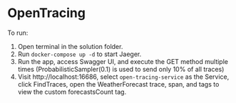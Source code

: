 # OpenTracing

To run:

1. Open terminal in the solution folder.
2. Run `docker-compose up -d` to start Jaeger.
3. Run the app, access Swagger UI, and execute the GET method multiple times (ProbabilisticSampler(0.1) is used to send only 10% of all traces)
4. Visit http://localhost:16686, select `open-tracing-service` as the Service, click FindTraces, open the WeatherForecast trace, span, and tags to view the custom forecastsCount tag.
